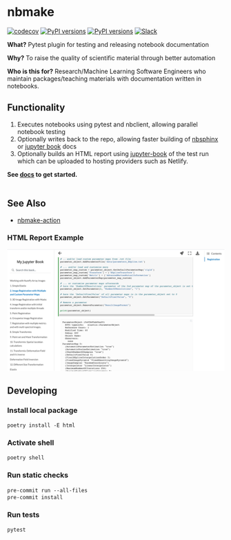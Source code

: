 # nbmake
[![codecov](https://codecov.io/gh/treebeardtech/nbmake/branch/main/graph/badge.svg?token=9GuDM35FuO)](https://codecov.io/gh/treebeardtech/nbmake)
[![PyPI versions](https://img.shields.io/pypi/pyversions/nbmake?logo=python&logoColor=white)](https://pypi.org/project/nbmake)
[![PyPI versions](https://img.shields.io/pypi/v/nbmake?logo=python&logoColor=white)](https://pypi.org/project/nbmake) [![Slack](https://img.shields.io/static/v1?label=slack&message=join&color=green&logo=slack)](https://join.slack.com/t/treebeard-entmoot/shared_invite/zt-jyvuqted-xBjnbvlfcu5P2ltBvn1~mg)

**What?** Pytest plugin for testing and releasing notebook documentation

**Why?** To raise the quality of scientific material through better automation

**Who is this for?** Research/Machine Learning Software Engineers who maintain packages/teaching materials with documentation written in notebooks.

## Functionality

1. Executes notebooks using pytest and nbclient, allowing parallel notebook testing
2. Optionally writes back to the repo, allowing faster building of [nbsphinx](https://github.com/spatialaudio/nbsphinx) or [jupyter book](https://github.com/executablebooks/jupyter-book) docs
3. Optionally builds an HTML report using [jupyter-book](https://github.com/executablebooks/jupyter-book) of the test run which can be uploaded to hosting providers such as Netlify.

**See [docs](https://treebeardtech.github.io/nbmake) to get started.**
<br/>
<br/>

## See Also

* [nbmake-action](https://github.com/treebeardtech/nbmake-action)

### HTML Report Example

![HTML Report](docs/screen.png)


## Developing

### Install local package
```
poetry install -E html
```

### Activate shell
```
poetry shell
```

### Run static checks
```
pre-commit run --all-files
pre-commit install
```

### Run tests
```
pytest
```

